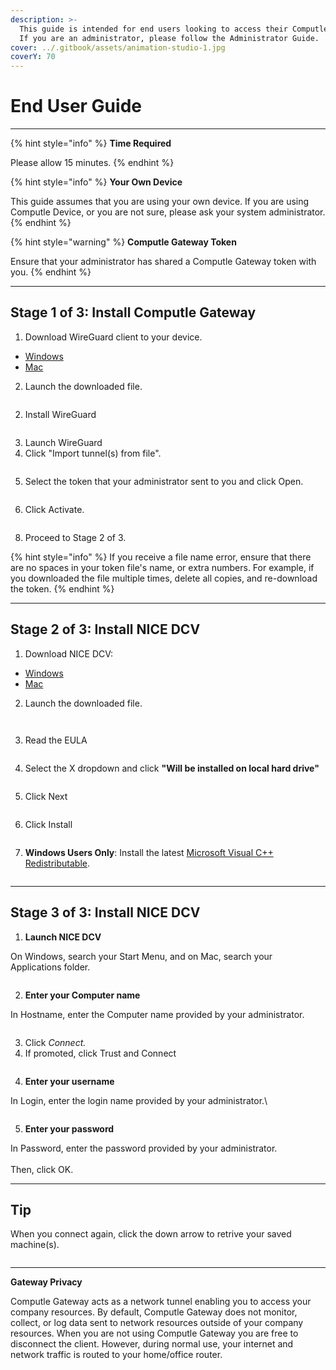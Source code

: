```yaml
---
description: >-
  This guide is intended for end users looking to access their Computle Machine.
  If you are an administrator, please follow the Administrator Guide.
cover: ../.gitbook/assets/animation-studio-1.jpg
coverY: 70
---
```


# End User Guide

***

{% hint style="info" %}
**Time Required**

Please allow 15 minutes.&#x20;
{% endhint %}

{% hint style="info" %}
**Your Own Device**

This guide assumes that you are using your own device. If you are using Computle Device, or you are not sure, please ask your system administrator.&#x20;
{% endhint %}

{% hint style="warning" %}
**Computle Gateway Token**

Ensure that your administrator has shared a Computle Gateway token with you.&#x20;
{% endhint %}

***

## Stage 1 of 3: Install Computle Gateway

1. Download WireGuard client to your device.

* [Windows](https://download.wireguard.com/windows-client/wireguard-installer.exe)
* [Mac](https://itunes.apple.com/us/app/wireguard/id1451685025?ls=1\&mt=12)

2. Launch the downloaded file.

<div align="left">

<figure><img src="../.gitbook/assets/image (1).png" alt=""><figcaption></figcaption></figure>

</div>

2. Install WireGuard

<div align="left">

<figure><img src="../.gitbook/assets/image (2).png" alt=""><figcaption></figcaption></figure>

</div>

3. Launch WireGuard
4. Click "Import tunnel(s) from file".

<div align="left">

<figure><img src="../.gitbook/assets/image (3).png" alt=""><figcaption></figcaption></figure>

</div>

5. Select the token that your administrator sent to you and click Open.

<div align="left">

<figure><img src="../.gitbook/assets/image (4).png" alt=""><figcaption></figcaption></figure>

</div>

6. Click Activate.

<div align="left">

<figure><img src="../.gitbook/assets/image (6).png" alt=""><figcaption></figcaption></figure>

</div>

8. Proceed to Stage 2 of 3.

{% hint style="info" %}
If you receive a file name error, ensure that there are no spaces in your token file's name, or extra numbers. For example, if you downloaded the file multiple times, delete all copies, and re-download the token.&#x20;
{% endhint %}

***

## Stage 2 of 3: Install NICE DCV

1. Download NICE DCV:

* [Windows](https://d1uj6qtbmh3dt5.cloudfront.net/nice-dcv-client-Release.msi)
* [Mac](https://d1uj6qtbmh3dt5.cloudfront.net/nice-dcv-viewer.x86\_64.dmg)

2. Launch the downloaded file.

<div align="left">

<figure><img src="../.gitbook/assets/image (8).png" alt=""><figcaption></figcaption></figure>

</div>

<div align="left">

<figure><img src="../.gitbook/assets/image (7).png" alt=""><figcaption></figcaption></figure>

</div>

3. Read the EULA&#x20;

<div align="left">

<figure><img src="../.gitbook/assets/image (10).png" alt=""><figcaption></figcaption></figure>

</div>

4. Select the X dropdown and click **"Will be installed on local hard drive"**

<div align="left">

<figure><img src="../.gitbook/assets/image (9).png" alt=""><figcaption></figcaption></figure>

</div>

5. Click Next

<div align="left">

<figure><img src="../.gitbook/assets/image (11).png" alt=""><figcaption></figcaption></figure>

</div>

6. Click Install

<div align="left">

<figure><img src="../.gitbook/assets/image (12).png" alt=""><figcaption></figcaption></figure>

</div>

7. **Windows Users Only**: Install the latest [Microsoft Visual C++ Redistributable](https://aka.ms/vs/17/release/vc\_redist.x64.exe).

<div align="left">

<figure><img src="../.gitbook/assets/image (13).png" alt=""><figcaption></figcaption></figure>

</div>

***

## Stage 3 of 3: Install NICE DCV

1. **Launch NICE DCV**

On Windows, search your Start Menu, and on Mac, search your Applications folder.

<div align="left">

<figure><img src="../.gitbook/assets/image (14).png" alt=""><figcaption></figcaption></figure>

</div>

2. **Enter your Computer name**

In Hostname, enter the Computer name provided by your administrator.

<div align="left">

<figure><img src="../.gitbook/assets/image (15).png" alt=""><figcaption></figcaption></figure>

</div>

3. Click _Connect._
4. If promoted, click Trust and Connect

<div align="left">

<figure><img src="../.gitbook/assets/image (17).png" alt=""><figcaption></figcaption></figure>

</div>

4. **Enter your username**

In Login, enter the login name provided by your administrator.\


<div align="left">

<figure><img src="../.gitbook/assets/image (18).png" alt=""><figcaption></figcaption></figure>

</div>

5. **Enter your password**

In Password, enter the password provided by your administrator.\
\
Then, click OK.

***

## Tip

When you connect again, click the down arrow to retrive your saved machine(s).

<div align="left">

<figure><img src="../.gitbook/assets/image (24).png" alt=""><figcaption></figcaption></figure>

</div>

***

**Gateway Privacy**

Computle Gateway acts as a network tunnel enabling you to access your company resources. By default, Computle Gateway does not monitor, collect, or log data sent to network resources outside of your company resources. When you are not using Computle Gateway you are free to disconnect the client. However, during normal use, your internet and network traffic is routed to your home/office router.&#x20;

